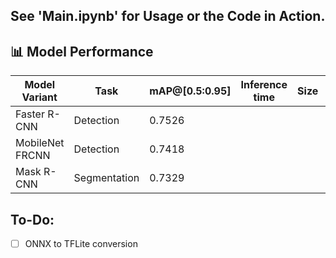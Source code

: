 ## See 'Main.ipynb' for Usage or the Code in Action.

## 📊 Model Performance

| Model Variant      | Task        | mAP@[0.5:0.95] | Inference time | Size | Comments               |
|--------------------|-------------|----------------|----------------|------|------------------------|
| Faster R-CNN       | Detection   | 0.7526         |                |      |Accurate but heavier    |
| MobileNet FRCNN    | Detection   | 0.7418         |                |      |Lightweight, faster     |
| Mask R-CNN         | Segmentation| 0.7329         |                |      |Good mask alignment     |

## To-Do:
- [ ] ONNX to TFLite conversion
